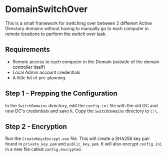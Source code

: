 # DomainSwitchOver
This is a small framework for switching over between 2 different Active Directory domains without having to manually go to each computer in remote locations to perform the switch over task.

## Requirements
- Remote access to each computer in the Domain (outside of the domain controller itself)
- Local Admin account credentials
- A little bit of pre-planning.

## Step 1 - Prepping the Configuration
In the `SwitchDomains` directory, edit the `config.ini` file with the old DC and new DC's credentials and save it. Copy the `SwitchDomains` directory to `c:\`.

## Step 2 - Encryption
Run the `CreateKeysEncrypt.exe` file.  This will create a SHA256 key pair found in `private_key.pem` and `public_key.pem`.  It will also encrypt `config.ini` in a new file called `config.encrypted`.

